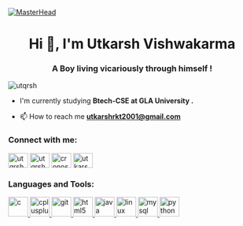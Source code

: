 [![MasterHead](https://wallpapercave.com/wp/wp1828916.png)](https://github.com/utqrsh04)

<h1 align="center">Hi 👋, I'm Utkarsh Vishwakarma</h1>
<h3 align="center">A Boy living vicariously through himself !</h3>

<p align="left"> <img src="https://komarev.com/ghpvc/?username=utqrsh&label=Profile%20views&color=0e75b6&style=flat" alt="utqrsh" /> </p>

- I'm currently studying **Btech-CSE at GLA University .**

- 📫 How to reach me **utkarshrkt2001@gmail.com**

<h3 align="left">Connect with me:</h3>
<p align="left">
<a href="https://instagram.com/utqrsh.exe" target="blank"><img align="center" src="https://cdn.jsdelivr.net/npm/simple-icons@3.0.1/icons/instagram.svg" alt="utqrsh.exe" height="30" width="40" /></a>
<a href="https://www.hackerrank.com/utqrsh_cs19" target="blank"><img align="center" src="https://cdn.jsdelivr.net/npm/simple-icons@3.0.1/icons/hackerrank.svg" alt="utqrsh_cs19" height="30" width="40" /></a>
<a href="https://codeforces.com/profile/cronos04" target="blank"><img align="center" src="https://cdn.jsdelivr.net/npm/simple-icons@3.0.1/icons/codeforces.svg" alt="cronos04" height="30" width="40" /></a>
<a href="https://www.hackerearth.com/utkarshrkt2001" target="blank"><img align="center" src="https://cdn.jsdelivr.net/npm/simple-icons@3.0.1/icons/hackerearth.svg" alt="utkarshrkt2001" height="30" width="40" /></a>
</p>

<h3 align="left">Languages and Tools:</h3>
<p align="left"> <a href="https://www.cprogramming.com/" target="_blank"> <img src="https://devicons.github.io/devicon/devicon.git/icons/c/c-original.svg" alt="c" width="40" height="40"/> </a> <a href="https://www.w3schools.com/cpp/" target="_blank"> <img src="https://devicons.github.io/devicon/devicon.git/icons/cplusplus/cplusplus-original.svg" alt="cplusplus" width="40" height="40"/> </a> <a href="https://git-scm.com/" target="_blank"> <img src="https://www.vectorlogo.zone/logos/git-scm/git-scm-icon.svg" alt="git" width="40" height="40"/> </a> <a href="https://www.w3.org/html/" target="_blank"> <img src="https://devicons.github.io/devicon/devicon.git/icons/html5/html5-original-wordmark.svg" alt="html5" width="40" height="40"/> </a> <a href="https://www.java.com" target="_blank"> <img src="https://devicons.github.io/devicon/devicon.git/icons/java/java-original-wordmark.svg" alt="java" width="40" height="40"/> </a> <a href="https://www.linux.org/" target="_blank"> <img src="https://devicons.github.io/devicon/devicon.git/icons/linux/linux-original.svg" alt="linux" width="40" height="40"/> </a> <a href="https://www.mysql.com/" target="_blank"> <img src="https://devicons.github.io/devicon/devicon.git/icons/mysql/mysql-original-wordmark.svg" alt="mysql" width="40" height="40"/> </a> <a href="https://www.python.org" target="_blank"> <img src="https://devicons.github.io/devicon/devicon.git/icons/python/python-original.svg" alt="python" width="40" height="40"/> </a> </p>

